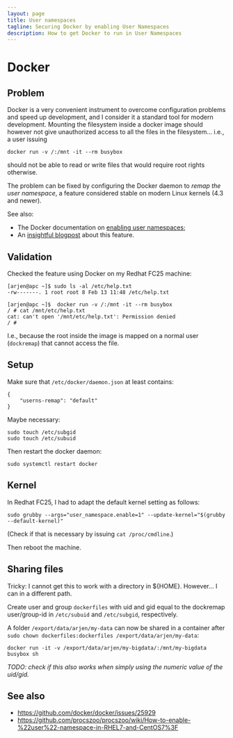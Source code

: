 ```yaml
---
layout: page
title: User namespaces
tagline: Securing Docker by enabling User Namespaces
description: How to get Docker to run in User Namespaces
---
```


# Docker

## Problem

Docker is a very convenient instrument to overcome configuration problems and speed up development, 
and I consider it a standard tool for modern development.
Mounting the filesystem inside a docker image should however not give unauthorized access to all the files in the filesystem...
i.e., a user issuing

    docker run -v /:/mnt -it --rm busybox

should not be able to read or write files that would require root rights otherwise.

The problem can be fixed by configuring the Docker daemon to _remap the user namespace_, a feature considered stable on 
modern Linux kernels (4.3 and newer).

See also:

+ The Docker documentation on 
  [enabling user namespaces](https://docs.docker.com/engine/reference/commandline/dockerd/#/starting-the-daemon-with-user-namespaces-enabled);
+ An [insightful blogpost](https://blog.yadutaf.fr/2016/04/14/docker-for-your-users-introducing-user-namespace/) about this feature.

## Validation

Checked the feature using Docker on my Redhat FC25 machine:

    [arjen@apc ~]$ sudo ls -al /etc/help.txt
    -rw-------. 1 root root 8 Feb 13 11:48 /etc/help.txt

    [arjen@apc ~]$  docker run -v /:/mnt -it --rm busybox
    / # cat /mnt/etc/help.txt
    cat: can't open '/mnt/etc/help.txt': Permission denied
    / #

I.e., because the root inside the image is mapped on a normal user (`dockremap`) that cannot access the file.

## Setup

Make sure that `/etc/docker/daemon.json` at least contains:

    {
    	"userns-remap": "default"
    }

Maybe necessary:

    sudo touch /etc/subgid
    sudo touch /etc/subuid

Then restart the docker daemon:

    sudo systemctl restart docker

## Kernel

In Redhat FC25, I had to adapt the default kernel setting as follows:

    sudo grubby --args="user_namespace.enable=1" --update-kernel="$(grubby --default-kernel)"

(Check if that is necessary by issuing `cat /proc/cmdline`.)

Then reboot the machine.

## Sharing files

Tricky: I cannot get this to work with a directory in ${HOME}.
However... I can in a different path.

Create user and group `dockerfiles` with uid and gid equal to the dockremap user/group-id in `/etc/subuid` and `/etc/subgid`, respectively.

A folder `/export/data/arjen/my-data` can now be shared in a container after `sudo chown dockerfiles:dockerfiles /export/data/arjen/my-data`:

    docker run -it -v /export/data/arjen/my-bigdata/:/mnt/my-bigdata busybox sh

_TODO: check if this also works when simply using the numeric value of the uid/gid._

## See also

+ https://github.com/docker/docker/issues/25929
+ https://github.com/procszoo/procszoo/wiki/How-to-enable-%22user%22-namespace-in-RHEL7-and-CentOS7%3F


